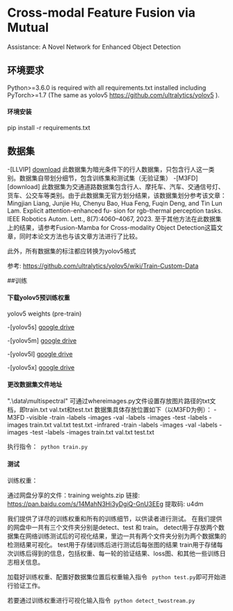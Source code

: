 # Cross-modal Feature Fusion via Mutual
Assistance: A Novel Network for Enhanced
Object Detection

## 环境要求
Python>=3.6.0 is required with all requirements.txt installed including PyTorch>=1.7 (The same as yolov5 https://github.com/ultralytics/yolov5 ).


  
#### 环境安装


pip install -r requirements.txt


## 数据集


-[LLVIP]  [download](https://github.com/bupt-ai-cz/LLVIP)
此数据集为暗光条件下的行人数据集，只包含行人这一类别。数据集自带划分细节，包含训练集和测试集（无验证集）
-[M3FD]  [download]
此数据集为交通道路数据集包含行人、摩托车、汽车、交通信号灯、货车、公交车等类别。由于此数据集无官方划分结果，该数据集划分参考该文章：
Mingjian Liang, Junjie Hu, Chenyu Bao, Hua Feng, Fuqin
Deng, and Tin Lun Lam. Explicit attention-enhanced fu-
sion for rgb-thermal perception tasks. IEEE Robotics Autom.
Lett., 8(7):4060–4067, 2023. 
至于其他方法在此数据集上的结果，请参考Fusion-Mamba for Cross-modality Object Detection这篇文章，同时本论文方法也与该文章方法进行了比较。

此外，所有数据集的标注都应转换为yolov5格式

参考: https://github.com/ultralytics/yolov5/wiki/Train-Custom-Data

##训练
#### 下载yolov5预训练权重
yolov5 weights (pre-train) 

-[yolov5s] [google drive](https://drive.google.com/file/d/1UGAsaOvV7jVrk0RvFVYL6Vq0K7NQLD8H/view?usp=sharing)

-[yolov5m] [google drive](https://drive.google.com/file/d/1qB7L2vtlGppGjHp5xpXCKw14YHhbV4s1/view?usp=sharing)

-[yolov5l] [google drive](https://drive.google.com/file/d/12OFGLF73CqTgOCMJAycZ8lB4eW19D0nb/view?usp=sharing)

-[yolov5x] [google drive](https://drive.google.com/file/d/1e9xiQImx84KFQ_a7XXpn608I3rhRmKEn/view?usp=sharing)



#### 更改数据集文件地址
".\data\multispectral"
可通过whereimages.py文件设置存放图片路径的txt文档，即train.txt val.txt和test.txt
数据集具体存放位置如下（以M3FD为例）：
-M3FD
	-visible
		-train
			-labels
			-images
		-val
			-labels
			-images
		-test
			-labels
			-images
		train.txt
		val.txt
		test.txt
	-infrared
		-train
			-labels
			-images
		-val
			-labels
			-images
		-test
			-labels
			-images
		train.txt
		val.txt
		test.txt


执行指令：``` python train.py```

#### 测试

训练权重：

通过网盘分享的文件：training weights.zip
链接: https://pan.baidu.com/s/14MahN3Hi3yDgiQ-GnU3EEg 提取码: u4dm

我们提供了详尽的训练权重和所有的训练细节，以供读者进行测试。
在我们提供的网盘中一共有三个文件夹分别是detect、test 和 train。
detect用于存放两个数据集在网络训练测试后的可视化结果，里边一共有两个文件夹分别为两个数据集的检测结果可视化。
test用于存储训练后进行测试后每张图的结果
train用于存储每次训练后得到的信息，包括权重、每一轮的验证结果、loss图、和其他一些训练日志相关信息。

加载好训练权重、配置好数据集位置后权重输入指令 ``` python test.py```即可开始进行验证工作。

若要通过训练权重进行可视化输入指令``` python detect_twostream.py```






